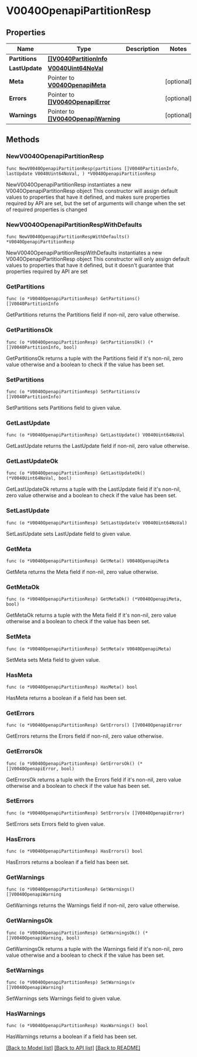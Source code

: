 # V0040OpenapiPartitionResp

## Properties

Name | Type | Description | Notes
------------ | ------------- | ------------- | -------------
**Partitions** | [**[]V0040PartitionInfo**](V0040PartitionInfo.md) |  | 
**LastUpdate** | [**V0040Uint64NoVal**](V0040Uint64NoVal.md) |  | 
**Meta** | Pointer to [**V0040OpenapiMeta**](V0040OpenapiMeta.md) |  | [optional] 
**Errors** | Pointer to [**[]V0040OpenapiError**](V0040OpenapiError.md) |  | [optional] 
**Warnings** | Pointer to [**[]V0040OpenapiWarning**](V0040OpenapiWarning.md) |  | [optional] 

## Methods

### NewV0040OpenapiPartitionResp

`func NewV0040OpenapiPartitionResp(partitions []V0040PartitionInfo, lastUpdate V0040Uint64NoVal, ) *V0040OpenapiPartitionResp`

NewV0040OpenapiPartitionResp instantiates a new V0040OpenapiPartitionResp object
This constructor will assign default values to properties that have it defined,
and makes sure properties required by API are set, but the set of arguments
will change when the set of required properties is changed

### NewV0040OpenapiPartitionRespWithDefaults

`func NewV0040OpenapiPartitionRespWithDefaults() *V0040OpenapiPartitionResp`

NewV0040OpenapiPartitionRespWithDefaults instantiates a new V0040OpenapiPartitionResp object
This constructor will only assign default values to properties that have it defined,
but it doesn't guarantee that properties required by API are set

### GetPartitions

`func (o *V0040OpenapiPartitionResp) GetPartitions() []V0040PartitionInfo`

GetPartitions returns the Partitions field if non-nil, zero value otherwise.

### GetPartitionsOk

`func (o *V0040OpenapiPartitionResp) GetPartitionsOk() (*[]V0040PartitionInfo, bool)`

GetPartitionsOk returns a tuple with the Partitions field if it's non-nil, zero value otherwise
and a boolean to check if the value has been set.

### SetPartitions

`func (o *V0040OpenapiPartitionResp) SetPartitions(v []V0040PartitionInfo)`

SetPartitions sets Partitions field to given value.


### GetLastUpdate

`func (o *V0040OpenapiPartitionResp) GetLastUpdate() V0040Uint64NoVal`

GetLastUpdate returns the LastUpdate field if non-nil, zero value otherwise.

### GetLastUpdateOk

`func (o *V0040OpenapiPartitionResp) GetLastUpdateOk() (*V0040Uint64NoVal, bool)`

GetLastUpdateOk returns a tuple with the LastUpdate field if it's non-nil, zero value otherwise
and a boolean to check if the value has been set.

### SetLastUpdate

`func (o *V0040OpenapiPartitionResp) SetLastUpdate(v V0040Uint64NoVal)`

SetLastUpdate sets LastUpdate field to given value.


### GetMeta

`func (o *V0040OpenapiPartitionResp) GetMeta() V0040OpenapiMeta`

GetMeta returns the Meta field if non-nil, zero value otherwise.

### GetMetaOk

`func (o *V0040OpenapiPartitionResp) GetMetaOk() (*V0040OpenapiMeta, bool)`

GetMetaOk returns a tuple with the Meta field if it's non-nil, zero value otherwise
and a boolean to check if the value has been set.

### SetMeta

`func (o *V0040OpenapiPartitionResp) SetMeta(v V0040OpenapiMeta)`

SetMeta sets Meta field to given value.

### HasMeta

`func (o *V0040OpenapiPartitionResp) HasMeta() bool`

HasMeta returns a boolean if a field has been set.

### GetErrors

`func (o *V0040OpenapiPartitionResp) GetErrors() []V0040OpenapiError`

GetErrors returns the Errors field if non-nil, zero value otherwise.

### GetErrorsOk

`func (o *V0040OpenapiPartitionResp) GetErrorsOk() (*[]V0040OpenapiError, bool)`

GetErrorsOk returns a tuple with the Errors field if it's non-nil, zero value otherwise
and a boolean to check if the value has been set.

### SetErrors

`func (o *V0040OpenapiPartitionResp) SetErrors(v []V0040OpenapiError)`

SetErrors sets Errors field to given value.

### HasErrors

`func (o *V0040OpenapiPartitionResp) HasErrors() bool`

HasErrors returns a boolean if a field has been set.

### GetWarnings

`func (o *V0040OpenapiPartitionResp) GetWarnings() []V0040OpenapiWarning`

GetWarnings returns the Warnings field if non-nil, zero value otherwise.

### GetWarningsOk

`func (o *V0040OpenapiPartitionResp) GetWarningsOk() (*[]V0040OpenapiWarning, bool)`

GetWarningsOk returns a tuple with the Warnings field if it's non-nil, zero value otherwise
and a boolean to check if the value has been set.

### SetWarnings

`func (o *V0040OpenapiPartitionResp) SetWarnings(v []V0040OpenapiWarning)`

SetWarnings sets Warnings field to given value.

### HasWarnings

`func (o *V0040OpenapiPartitionResp) HasWarnings() bool`

HasWarnings returns a boolean if a field has been set.


[[Back to Model list]](../README.md#documentation-for-models) [[Back to API list]](../README.md#documentation-for-api-endpoints) [[Back to README]](../README.md)


